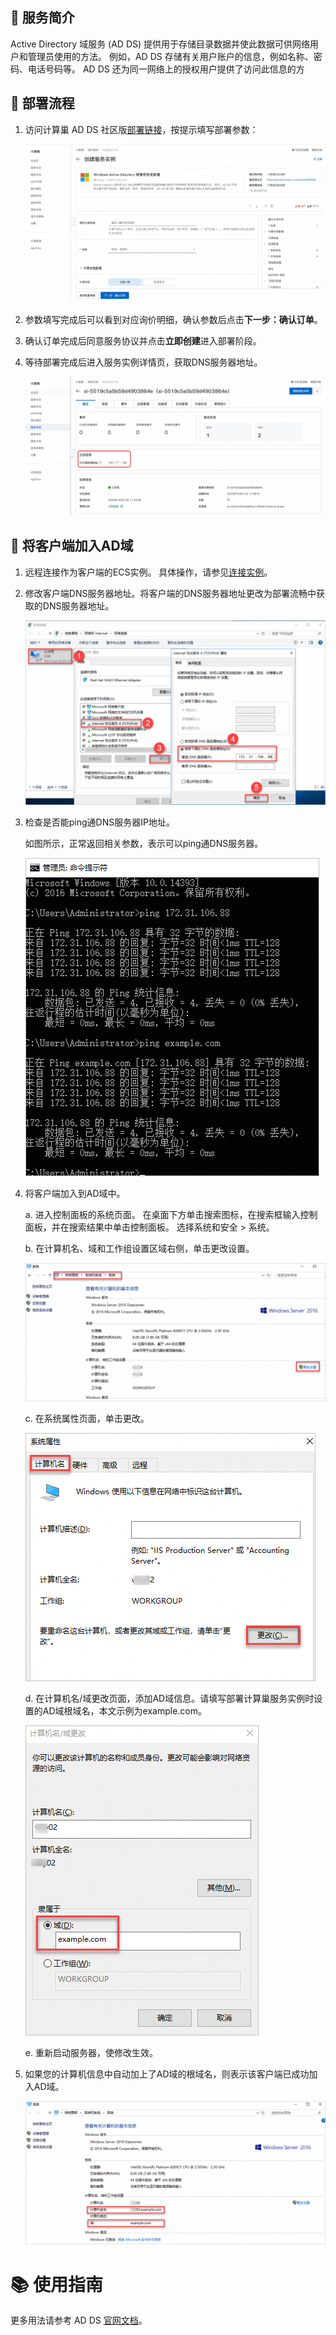 ## 🌟 服务简介

Active Directory 域服务 (AD DS) 提供用于存储目录数据并使此数据可供网络用户和管理员使用的方法。 例如，AD DS 存储有关用户账户的信息，例如名称、密码、电话号码等。 AD DS 还为同一网络上的授权用户提供了访问此信息的方

## 🚀 部署流程

1. 访问计算巢 AD DS 社区版[部署链接](https://computenest.console.aliyun.com/service/instance/create/cn-hangzhou?type=user&ServiceId=service-1e33cc6c839842ccb5d8)，按提示填写部署参数：

   ![image.png](1.jpg)
2. 参数填写完成后可以看到对应询价明细，确认参数后点击**下一步：确认订单**。
3. 确认订单完成后同意服务协议并点击**立即创建**进入部署阶段。
4. 等待部署完成后进入服务实例详情页，获取DNS服务器地址。

   ![image.png](2.jpg)

## 🔨 将客户端加入AD域

1. 远程连接作为客户端的ECS实例。 具体操作，请参见[连接实例](https://help.aliyun.com/zh/ecs/user-guide/connect-to-instance?spm=a2c4g.11186623.0.0.57357146IMK01t)。
2. 修改客户端DNS服务器地址。将客户端的DNS服务器地址更改为部署流畅中获取的DNS服务器地址。

   ![image.png](img.png)
3. 检查是否能ping通DNS服务器IP地址。

   如图所示，正常返回相关参数，表示可以ping通DNS服务器。

   ![image.png](3.png)
4. 将客户端加入到AD域中。

   a. 进入控制面板的系统页面。 在桌面下方单击搜索图标，在搜索框输入控制面板，并在搜索结果中单击控制面板。 选择系统和安全 > 系统。

   b. 在计算机名、域和工作组设置区域右侧，单击更改设置。

   ![image.png](4.png)

   c. 在系统属性页面，单击更改。

   ![image.png](5.png)

   d. 在计算机名/域更改页面，添加AD域信息。请填写部署计算巢服务实例时设置的AD域根域名，本文示例为example.com。

   ![image.png](6.png)

   e. 重新启动服务器，使修改生效。
5. 如果您的计算机信息中自动加上了AD域的根域名，则表示该客户端已成功加入AD域。

   ![image.png](7.png)

# 📚 使用指南

更多用法请参考 AD DS [官网文档](https://learn.microsoft.com/zh-cn/windows-server/identity/ad-ds/get-started/virtual-dc/active-directory-domain-services-overview)。
